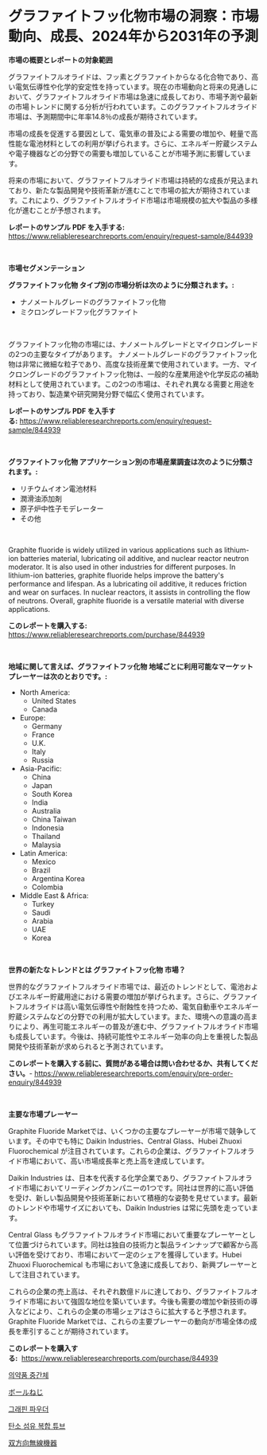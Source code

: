 <p><h1>グラファイトフッ化物市場の洞察：市場動向、成長、2024年から2031年の予測</h1></p><p><strong>市場の概要とレポートの対象範囲</strong></p>
<p><p>グラファイトフルオライドは、フッ素とグラファイトからなる化合物であり、高い電気伝導性や化学的安定性を持っています。現在の市場動向と将来の見通しにおいて、グラファイトフルオライド市場は急速に成長しており、市場予測や最新の市場トレンドに関する分析が行われています。このグラファイトフルオライド市場は、予測期間中に年率14.8％の成長が期待されています。</p><p>市場の成長を促進する要因として、電気車の普及による需要の増加や、軽量で高性能な電池材料としての利用が挙げられます。さらに、エネルギー貯蔵システムや電子機器などの分野での需要も増加していることが市場予測に影響しています。</p><p>将来の市場において、グラファイトフルオライド市場は持続的な成長が見込まれており、新たな製品開発や技術革新が進むことで市場の拡大が期待されています。これにより、グラファイトフルオライド市場は市場規模の拡大や製品の多様化が進むことが予想されます。</p></p>
<p><strong>レポートのサンプル PDF を入手する:</strong> <a href="https://www.reliableresearchreports.com/enquiry/request-sample/844939">https://www.reliableresearchreports.com/enquiry/request-sample/844939</a></p>
<p>&nbsp;</p>
<p><strong>市場セグメンテーション</strong></p>
<p><strong>グラファイトフッ化物 タイプ別の市場分析は次のように分類されます。:</strong></p>
<p><ul><li>ナノメートルグレードのグラファイトフッ化物</li><li>ミクロングレードフッ化グラファイト</li></ul></p>
<p>&nbsp;</p>
<p><p>グラファイトフッ化物の市場には、ナノメートルグレードとマイクロングレードの2つの主要なタイプがあります。 ナノメートルグレードのグラファイトフッ化物は非常に微細な粒子であり、高度な技術産業で使用されています。一方、マイクロングレードのグラファイトフッ化物は、一般的な産業用途や化学反応の補助材料として使用されています。この2つの市場は、それぞれ異なる需要と用途を持っており、製造業や研究開発分野で幅広く使用されています。</p></p>
<p><strong>レポートのサンプル PDF を入手する:</strong>&nbsp;<a href="https://www.reliableresearchreports.com/enquiry/request-sample/844939">https://www.reliableresearchreports.com/enquiry/request-sample/844939</a></p>
<p>&nbsp;</p>
<p><strong> グラファイトフッ化物 アプリケーション別の市場産業調査は次のように分類されます。:</strong></p>
<p><ul><li>リチウムイオン電池材料</li><li>潤滑油添加剤</li><li>原子炉中性子モデレーター</li><li>その他</li></ul></p>
<p>&nbsp;</p>
<p><p>Graphite fluoride is widely utilized in various applications such as lithium-ion batteries material, lubricating oil additive, and nuclear reactor neutron moderator. It is also used in other industries for different purposes. In lithium-ion batteries, graphite fluoride helps improve the battery's performance and lifespan. As a lubricating oil additive, it reduces friction and wear on surfaces. In nuclear reactors, it assists in controlling the flow of neutrons. Overall, graphite fluoride is a versatile material with diverse applications.</p></p>
<p><strong>このレポートを購入する:</strong>&nbsp; <a href="https://www.reliableresearchreports.com/purchase/844939">https://www.reliableresearchreports.com/purchase/844939</a></p>
<p>&nbsp;</p>
<p><strong>地域に関して言えば、グラファイトフッ化物 地域ごとに利用可能なマーケットプレーヤーは次のとおりです。:</strong></p>
<p><ul>
    <li>
        North America:
        <ul>
            <li>United States</li>
            <li>Canada</li>
        </ul>
    </li>
    <li>
        Europe:
        <ul>
            <li>Germany</li>
            <li>France</li>
            <li>U.K.</li>
            <li>Italy</li>
            <li>Russia</li>
        </ul>
    </li>
    <li>
        Asia-Pacific:
        <ul>
            <li>China</li>
            <li>Japan</li>
            <li>South Korea</li>
            <li>India</li>
            <li>Australia</li>
            <li>China Taiwan</li>
            <li>Indonesia</li>
            <li>Thailand</li>
            <li>Malaysia</li>
        </ul>
    </li>
    <li>
        Latin America:
        <ul>
            <li>Mexico</li>
            <li>Brazil</li>
            <li>Argentina Korea</li>
            <li>Colombia</li>
        </ul>
    </li>
    <li>
        Middle East & Africa:
        <ul>
            <li>Turkey</li>
            <li>Saudi</li>
            <li>Arabia</li>
            <li>UAE</li>
            <li>Korea</li>
        </ul>
    </li>
    </ul></p>
<p>&nbsp;</p>
<p><strong>世界の新たなトレンドとは グラファイトフッ化物 市場？</strong></p>
<p><p>世界的なグラファイトフルオライド市場では、最近のトレンドとして、電池およびエネルギー貯蔵用途における需要の増加が挙げられます。さらに、グラファイトフルオライドは高い電気伝導性や耐蝕性を持つため、電気自動車やエネルギー貯蔵システムなどの分野での利用が拡大しています。また、環境への意識の高まりにより、再生可能エネルギーの普及が進む中、グラファイトフルオライド市場も成長しています。今後は、持続可能性やエネルギー効率の向上を重視した製品開発や技術革新が求められると予測されています。</p></p>
<p><strong>このレポートを購入する前に、質問がある場合は問い合わせるか、共有してください。</strong>- <a href="https://www.reliableresearchreports.com/enquiry/pre-order-enquiry/844939">https://www.reliableresearchreports.com/enquiry/pre-order-enquiry/844939</a></p>
<p>&nbsp;</p>
<p><strong>主要な市場プレーヤー</strong></p>
<p><p>Graphite Fluoride Marketでは、いくつかの主要なプレーヤーが市場で競争しています。その中でも特に Daikin Industries、Central Glass、Hubei Zhuoxi Fluorochemical が注目されています。これらの企業は、グラファイトフルオライド市場において、高い市場成長率と売上高を達成しています。</p><p>Daikin Industries は、日本を代表する化学企業であり、グラファイトフルオライド市場においてリーディングカンパニーの1つです。同社は世界的に高い評価を受け、新しい製品開発や技術革新において積極的な姿勢を見せています。最新のトレンドや市場サイズにおいても、Daikin Industries は常に先頭を走っています。</p><p>Central Glass もグラファイトフルオライド市場において重要なプレーヤーとして位置づけられています。同社は独自の技術力と製品ラインナップで顧客から高い評価を受けており、市場において一定のシェアを獲得しています。Hubei Zhuoxi Fluorochemical も市場において急速に成長しており、新興プレーヤーとして注目されています。</p><p>これらの企業の売上高は、それぞれ数億ドルに達しており、グラファイトフルオライド市場において強固な地位を築いています。今後も需要の増加や新技術の導入などにより、これらの企業の市場シェアはさらに拡大すると予想されます。Graphite Fluoride Marketでは、これらの主要プレーヤーの動向が市場全体の成長を牽引することが期待されています。</p></p>
<p><strong>このレポートを購入する:</strong>&nbsp;&nbsp;<a href="https://www.reliableresearchreports.com/purchase/844939">https://www.reliableresearchreports.com/purchase/844939</a></p>
<p><p><a href="https://github.com/JeromeRtyau89966/Market-Research-Report-List-1/blob/main/522066715548.md">의약품 중간체</a></p><p><a href="https://medium.com/@kingmsvie/%E3%83%9C%E3%83%BC%E3%83%AB%E3%81%AD%E3%81%98%E5%B8%82%E5%A0%B4%E3%81%AE%E5%88%86%E6%9E%90%E3%81%A82024%E5%B9%B4%E3%81%8B%E3%82%892031%E5%B9%B4%E3%81%BE%E3%81%A7%E3%81%AE%E3%82%B5%E3%82%A4%E3%82%BA%E4%BA%88%E6%B8%AC-6fa219e890dc?postPublishedType=initial">ボールねじ</a></p><p><a href="https://medium.com/@costelcaramitru2022/%EA%B7%B8%EB%9E%98%ED%95%80-%EA%B0%80%EB%A3%A8-%EC%8B%9C%EC%9E%A5%EC%9D%80-%EC%8B%9C%EC%9E%A5-%EC%A0%90%EC%9C%A0%EC%9C%A8-%EC%8B%9C%EC%9E%A5-%EB%8F%99%ED%96%A5-%EB%B0%8F-%EC%8B%9C%EC%9E%A5-%EC%84%B1%EC%9E%A5%EC%97%90-%EA%B4%80%ED%95%9C-%EC%A0%95%EB%B3%B4%EB%A5%BC-%EC%A0%9C%EA%B3%B5%ED%95%A9%EB%8B%88%EB%8B%A4-e1ce42007369">그래핀 파우더</a></p><p><a href="https://medium.com/@hershelkris/%ED%83%84%EC%86%8C-%EC%84%AC%EC%9C%A0-%EB%B3%B5%ED%95%A9%EA%B4%80-%EA%B4%80-%EC%8B%9C%EC%9E%A5-%EC%A7%80%ED%91%9C-%ED%95%B4%EB%8F%85-%EC%8B%9C%EC%9E%A5-%EC%A0%90%EC%9C%A0%EC%9C%A8-%ED%8A%B8%EB%A0%8C%EB%93%9C-%EB%B0%8F-%EC%84%B1%EC%9E%A5-%ED%8C%A8%ED%84%B4-2aa1a5eeffea">탄소 섬유 복합 튜브</a></p><p><a href="https://medium.com/@alletty768546/%E7%84%A1%E7%B7%9A%E6%A9%9F%E5%99%A8%E5%B8%82%E5%A0%B4-%E6%88%90%E5%8A%9F%E3%81%97%E3%81%9F%E3%83%93%E3%82%B8%E3%83%8D%E3%82%B9%E6%88%A6%E7%95%A5%E3%81%AE%E9%8D%B5-2031%E5%B9%B4%E3%81%BE%E3%81%A7%E3%81%AE%E4%BA%88%E6%B8%AC-4572a2affffd">双方向無線機器</a></p></p>